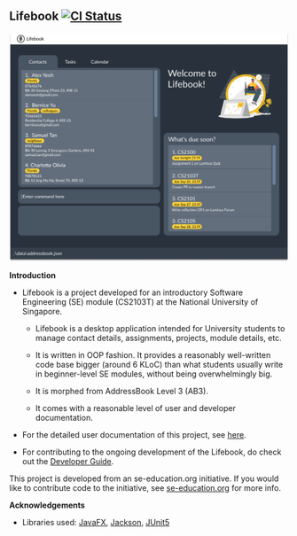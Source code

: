 ## Lifebook [![CI Status](https://github.com/AY2021S1-CS2103T-F12-4/tp/workflows/Java%20CI/badge.svg)](https://github.com/AY2021S1-CS2103T-F12-4/tp/actions)

![Ui](images/Ui.png)

**Introduction**

* Lifebook is a project developed for an introductory Software Engineering (SE) module (CS2103T) at the National University of Singapore.

    * Lifebook is a desktop application intended for University students to  manage contact details, assignments, projects, module details, etc.

    * It is written in OOP fashion. It provides a reasonably well-written code base bigger (around 6 KLoC) than what students usually write in beginner-level SE modules, without being overwhelmingly big.

    * It is morphed from AddressBook Level 3 (AB3).

    * It comes with a reasonable level of user and developer documentation.

* For the detailed user documentation of this project, see [here](https://github.com/AY2021S1-CS2103T-F12-4/tp/blob/master/docs/UserGuide.md).

* For contributing to the ongoing development of the Lifebook, do check out the [Developer Guide](https://github.com/AY2021S1-CS2103T-F12-4/tp/blob/master/docs/DeveloperGuide.md). 

This project is developed from an se-education.org initiative. If you would like to contribute code to the initiative, see [se-education.org](https://se-education.org#https://se-education.org/#contributing) for more info.

**Acknowledgements**

* Libraries used: [JavaFX](https://openjfx.io/), [Jackson](https://github.com/FasterXML/jackson), [JUnit5](https://github.com/junit-team/junit5)

